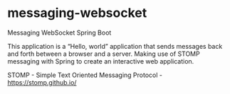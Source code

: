 # messaging-websocket
Messaging WebSocket Spring Boot

This application is a “Hello, world” application that sends messages back and forth between a browser and a server.
Making use of STOMP messaging with Spring to create an interactive web application. 


STOMP - Simple Text Oriented Messaging Protocol - https://stomp.github.io/